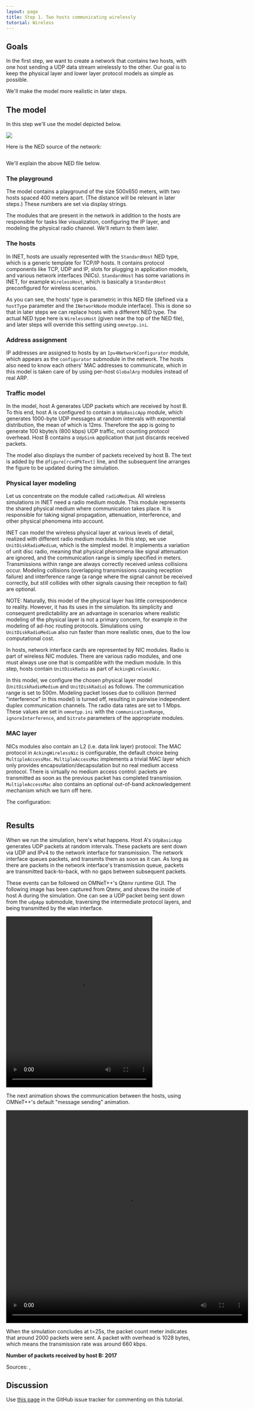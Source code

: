 ```yaml
---
layout: page
title: Step 1. Two hosts communicating wirelessly
tutorial: Wireless
---
```


## Goals

In the first step, we want to create a network that contains two hosts,
with one host sending a UDP data stream wirelessly to the other. Our goal
is to keep the physical layer and lower layer protocol models as simple
as possible.

We'll make the model more realistic in later steps.

## The model

In this step we'll use the model depicted below.

<img class="screen" src="wireless-step1.png">

Here is the NED source of the network:

<p><pre class="snippet" src="../wireless/WirelessA.ned" from="network WirelessA"></pre></p>

We'll explain the above NED file below.

### The playground

The model contains a playground of the size 500x650 meters, with two hosts
spaced 400 meters apart. (The distance will be relevant in later steps.)
These numbers are set via display strings.

The modules that are present in the network in addition to the hosts are
responsible for tasks like visualization, configuring the IP layer, and
modeling the physical radio channel. We'll return to them later.

### The hosts

In INET, hosts are usually represented with the `StandardHost` NED type,
which is a generic template for TCP/IP hosts. It contains protocol
components like TCP, UDP and IP, slots for plugging in application models,
and various network interfaces (NICs). `StandardHost` has some variations
in INET, for example `WirelessHost`, which is basically a `StandardHost`
preconfigured for wireless scenarios.

As you can see, the hosts' type is parametric in this NED file (defined via
a `hostType` parameter and the `INetworkNode` module interface). This is done
so that in later steps we can replace hosts with a different NED type. The
actual NED type here is `WirelessHost` (given near the top of the NED
file), and later steps will override this setting using `omnetpp.ini`.

### Address assignment

IP addresses are assigned to hosts by an `Ipv4NetworkConfigurator` module,
which appears as the `configurator` submodule in the network. The hosts
also need to know each others' MAC addresses to communicate, which in this
model is taken care of by using per-host `GlobalArp` modules instead of
real ARP.

### Traffic model

In the model, host A generates UDP packets which are received by host B. To
this end, host A is configured to contain a `UdpBasicApp` module, which generates 1000-byte
UDP messages at random intervals with exponential distribution, the mean of
which is 12ms. Therefore the app is going to generate 100 kbyte/s (800
kbps) UDP traffic, not counting protocol overhead. Host B contains a
`UdpSink` application that just discards received packets.

The model also displays the number of packets received by host B. The text
is added by the `@figure[rcvdPkText]` line, and the subsequent
line arranges the figure to be updated during the simulation.

### Physical layer modeling

Let us concentrate on the module called `radioMedium`.
All wireless simulations in INET need a radio medium module. This module
represents the shared physical medium where communication takes place. It
is responsible for taking signal propagation, attenuation, interference,
and other physical phenomena into account.

INET can model the wireless physical layer at various levels of detail,
realized with different radio medium modules. In this step, we use
`UnitDiskRadioMedium`, which is the simplest model. It implements a variation
of unit disc radio, meaning that physical phenomena like signal attenuation
are ignored, and the communication range is simply specified in meters.
Transmissions within range are always correctly received unless collisions
occur. Modeling collisions (overlapping transmissions causing reception
failure) and interference range (a range where the signal cannot be
received correctly, but still collides with other signals causing their
reception to fail) are optional.

NOTE: Naturally, this model of the physical layer has little correspondence
to reality. However, it has its uses in the simulation. Its simplicity and
consequent predictability are an advantage in scenarios where realistic
modeling of the physical layer is not a primary concern, for example in the
modeling of ad-hoc routing protocols. Simulations using `UnitDiskRadioMedium`
also run faster than more realistic ones, due to the low computational
cost.

In hosts, network interface cards are represented by NIC modules. Radio is part of
wireless NIC modules. There are various radio modules, and one must always
use one that is compatible with the medium module. In this step, hosts contain
`UnitDiskRadio` as part of `AckingWirelessNic`.

In this model, we configure the chosen physical layer model
(`UnitDiskRadioMedium` and `UnitDiskRadio`) as follows. The communication range
is set to 500m. Modeling packet losses due to collision (termed
"interference" in this model) is turned off, resulting in pairwise
independent duplex communication channels. The radio data rates are set to
1 Mbps. These values are set in `omnetpp.ini` with the
`communicationRange`, `ignoreInterference`, and `bitrate` parameters of
the appropriate modules.

### MAC layer

NICs modules also contain an L2 (i.e. data link layer) protocol. The MAC
protocol in `AckingWirelessNic` is configurable, the default choice being
`MultipleAccessMac`. `MultipleAccessMac` implements a trivial MAC layer which only provides
encapsulation/decapsulation but no real medium access protocol. There is
virtually no medium access control: packets are transmitted as soon as the
previous packet has completed transmission. `MultipleAccessMac` also contains
an optional out-of-band acknowledgement mechanism which we turn off here.

The configuration:

<p><pre class="snippet" src="../wireless/omnetpp.ini" from="\[Config Wireless01\]" until="#---"></pre></p>

## Results

When we run the simulation, here's what happens. Host A's `UdpBasicApp`
generates UDP packets at random intervals. These packets are sent down via
UDP and IPv4 to the network interface for transmission. The network
interface queues packets, and transmits them as soon as it can. As long as
there are packets in the network interface's transmission queue, packets
are transmitted back-to-back, with no gaps between subsequent packets.

These events can be followed on OMNeT++'s Qtenv runtime GUI. The following
image has been captured from Qtenv, and shows the inside of host A during
the simulation. One can see a UDP packet being sent down from the
`udpApp` submodule, traversing the intermediate protocol layers, and being
transmitted by the wlan interface.

<p><video autoplay loop controls onclick="this.paused ? this.play() : this.pause();" src="step1_10.mp4" width="396" height="462"></video></p>

The next animation shows the communication between the hosts, using
OMNeT++'s default "message sending" animation.

<p><video autoplay loop controls onclick="this.paused ? this.play() : this.pause();" src="step1_1.mp4" width="655" height="575"></video></p>

When the simulation concludes at t=25s, the packet count meter indicates that
around 2000 packets were sent. A packet with overhead is 1028 bytes, which means
the transmission rate was around 660 kbps.

**Number of packets received by host B: 2017**

Sources: <a srcfile="wireless/omnetpp.ini"/>, <a srcfile="wireless/WirelessA.ned"/>

## Discussion

Use <a href="https://github.com/inet-framework/inet-tutorials/issues/1" target="_blank">this page</a>
in the GitHub issue tracker for commenting on this tutorial.
